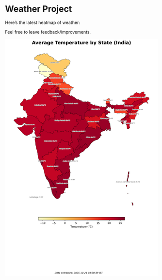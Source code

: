 # Weather Project

Here’s the latest heatmap of weather:

Feel free to leave feedback/improvements.

![India Heatmap](docs/assets/india_heatmap.png?v=F6B10A)

